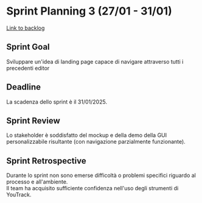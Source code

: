 # Sprint Planning 3 (27/01 - 31/01)
[Link to backlog](./backlogs/3-backlog)

## Sprint Goal
Sviluppare un'idea di landing page capace di navigare attraverso tutti i precedenti editor

## Deadline
La scadenza dello sprint è il 31/01/2025.

## Sprint Review
Lo stakeholder è soddisfatto del mockup e della demo della GUI personalizzabile risultante (con navigazione parzialmente funzionante).

## Sprint Retrospective
Durante lo sprint non sono emerse difficoltà o problemi specifici riguardo al processo e all'ambiente.  
Il team ha acquisito sufficiente confidenza nell'uso degli strumenti di YouTrack.
